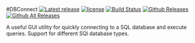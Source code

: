 #DBConnect
[![Latest release](https://img.shields.io/github/release/yxbh/DBConnect.svg)](https://github.com/yxbh/DBConnect/releases/latest)
[![license](https://img.shields.io/github/license/yxbh/DBConnect.svg)](https://github.com/yxbh/DBConnect/LICENSE)
[![Build Status](https://travis-ci.org/yxbh/DBConnect.svg?branch=master)](https://travis-ci.org/yxbh/DBConnect)
[![Github Releases](https://img.shields.io/github/downloads/yxbh/DBConnect/latest/total.svg)](https://github.com/yxbh/DBConnect/releases)
[![Github All Releases](https://img.shields.io/github/downloads/yxbh/DBConnect/total.svg)](https://github.com/vlc-qt/vlc-qt/releases)

A useful GUI utility for quickly connecting to a SQL database and execute queries. Support for different SQl database types.
